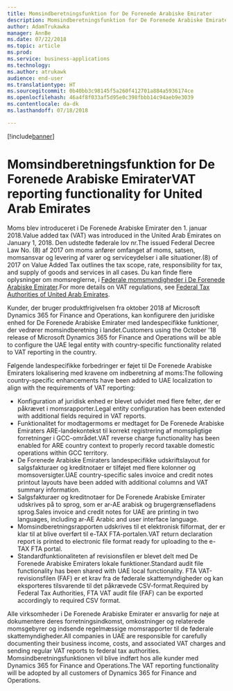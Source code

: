 ```yaml
---
title: Momsindberetningsfunktion for De Forenede Arabiske Emirater
description: Momsindberetningsfunktion for De Forenede Arabiske Emirater
author: AdamTrukawka
manager: AnnBe
ms.date: 07/22/2018
ms.topic: article
ms.prod: 
ms.service: business-applications
ms.technology: 
ms.author: atrukawk
audience: end-user
ms.translationtype: HT
ms.sourcegitcommit: 0b40bb3c98145f5a260f412701a884a5936174ce
ms.openlocfilehash: 46a4f8f033af5d95e0c398fbbb14c94aeb9e3039
ms.contentlocale: da-dk
ms.lasthandoff: 07/18/2018

---
```



[!include[banner](../../includes/banner.md)]

# <a name="vat-reporting-functionality-for-united-arab-emirates"></a><span data-ttu-id="1eb74-103">Momsindberetningsfunktion for De Forenede Arabiske Emirater</span><span class="sxs-lookup"><span data-stu-id="1eb74-103">VAT reporting functionality for United Arab Emirates</span></span>

<span data-ttu-id="1eb74-104">Moms blev introduceret i De Forenede Arabiske Emirater den 1. januar 2018.</span><span class="sxs-lookup"><span data-stu-id="1eb74-104">Value added tax (VAT) was introduced in the United Arab Emirates on January 1, 2018.</span></span> <span data-ttu-id="1eb74-105">Den udstedte føderale lov nr.</span><span class="sxs-lookup"><span data-stu-id="1eb74-105">The issued Federal Decree Law No.</span></span> <span data-ttu-id="1eb74-106">(8) af 2017 om moms anfører omfanget af moms, satsen, momsansvar og levering af varer og serviceydelser i alle situationer.</span><span class="sxs-lookup"><span data-stu-id="1eb74-106">(8) of 2017 on Value Added Tax outlines the tax scope, rate, responsibility for tax, and supply of goods and services in all cases.</span></span> <span data-ttu-id="1eb74-107">Du kan finde flere oplysninger om momsreglerne, i [Føderale momsmyndigheder i De Forenede Arabiske Emirater](https://government.ae/en/information-and-services/finance-and-investment/taxation/valueaddedtaxvat).</span><span class="sxs-lookup"><span data-stu-id="1eb74-107">For more details on VAT regulations, see [Federal Tax Authorities of United Arab Emirates](https://government.ae/en/information-and-services/finance-and-investment/taxation/valueaddedtaxvat).</span></span>

<span data-ttu-id="1eb74-108">Kunder, der bruger produktfrigivelsen fra oktober 2018 af Microsoft Dynamics 365 for Finance and Operations, kan konfigurere den juridiske enhed for De Forenede Arabiske Emirater med landespecifikke funktioner, der vedrører momsindberetning i landet.</span><span class="sxs-lookup"><span data-stu-id="1eb74-108">Customers using the October '18 release of Microsoft Dynamics 365 for Finance and Operations will be able to configure the UAE legal entity with country-specific functionality related to VAT reporting in the country.</span></span>

<span data-ttu-id="1eb74-109">Følgende landespecifikke forbedringer er føjet til De Forenede Arabiske Emiraters lokalisering med kravene om indberetning af moms:</span><span class="sxs-lookup"><span data-stu-id="1eb74-109">The following country-specific enhancements have been added to UAE localization to align with the requirements of VAT reporting:</span></span>

- <span data-ttu-id="1eb74-110">Konfiguration af juridisk enhed er blevet udvidet med flere felter, der er påkrævet i momsrapporter.</span><span class="sxs-lookup"><span data-stu-id="1eb74-110">Legal entity configuration has been extended with additional fields required in VAT reports.</span></span>
- <span data-ttu-id="1eb74-111">Funktionalitet for modtagermoms er medtaget for De Forenede Arabiske Emiraters ARE-landekontekst til korrekt registrering af momspligtige forretninger i GCC-området.</span><span class="sxs-lookup"><span data-stu-id="1eb74-111">VAT reverse charge functionality has been enabled for ARE country context to properly record taxable domestic operations within GCC territory.</span></span>
- <span data-ttu-id="1eb74-112">De Forenede Arabiske Emiraters landespecifikke udskriftslayout for salgsfakturaer og kreditnotaer er tilføjet med flere kolonner og momsoversigter.</span><span class="sxs-lookup"><span data-stu-id="1eb74-112">UAE country-specific sales invoice and credit notes printout layouts have been added with additional columns and VAT summary information.</span></span>
- <span data-ttu-id="1eb74-113">Salgsfakturaer og kreditnotaer for De Forenede Arabiske Emirater udskrives på to sprog, som er ar-AE arabisk og brugergrænsefladens sprog.</span><span class="sxs-lookup"><span data-stu-id="1eb74-113">Sales invoice and credit notes for UAE are printing in two languages, including ar-AE Arabic and user interface language.</span></span>
- <span data-ttu-id="1eb74-114">Momsindberetningsrapporten udskrives til et elektronisk filformat, der er klar til at blive overført til e-TAX FTA-portalen.</span><span class="sxs-lookup"><span data-stu-id="1eb74-114">VAT return declaration report is printed to electronic file format ready for uploading to the e-TAX FTA portal.</span></span>
- <span data-ttu-id="1eb74-115">Standardfunktionaliteten af revisionsfilen er blevet delt med De Forenede Arabiske Emiraters lokale funktioner.</span><span class="sxs-lookup"><span data-stu-id="1eb74-115">Standard audit file functionality has been shared with UAE local functionality.</span></span> <span data-ttu-id="1eb74-116">FTA VAT-revisionsfilen (FAF) er et krav fra de føderale skattemyndigheder og kan eksporteres tilsvarende til det påkrævede CSV-format.</span><span class="sxs-lookup"><span data-stu-id="1eb74-116">Required by Federal Tax Authorities, FTA VAT audit file (FAF) can be exported accordingly to required CSV format.</span></span>

<span data-ttu-id="1eb74-117">Alle virksomheder i De Forenede Arabiske Emirater er ansvarlig for nøje at dokumentere deres forretningsindkomst, omkostninger og relaterede momsgebyrer og indsende regelmæssige momsrapporter til de føderale skattemyndigheder.</span><span class="sxs-lookup"><span data-stu-id="1eb74-117">All companies in UAE are responsible for carefully documenting their business income, costs, and associated VAT charges and sending regular VAT reports to federal tax authorities.</span></span> <span data-ttu-id="1eb74-118">Momsindberetningsfunktionen vil blive indført hos alle kunder med Dynamics 365 for Finance and Operations.</span><span class="sxs-lookup"><span data-stu-id="1eb74-118">The VAT reporting functionality will be adopted by all customers of Dynamics 365 for Finance and Operations.</span></span>


